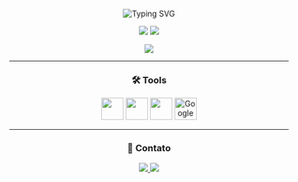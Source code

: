 <p align="center">
  <img src="https://readme-typing-svg.demolab.com?font=Fira+Code&size=24&pause=1000&color=F75C7E&center=true&vCenter=true&width=435&lines=Vinícius+Henrique+Budag+Coelho;Welcome+to+my+GitHub!+%F0%9F%91%BD" alt="Typing SVG" />
</p>

<p align="center">
  <img src="https://github-readme-stats.vercel.app/api?username=viniciushbc&show_icons=true&hide=prs&theme=radical&hide_border=true&border_radius=8&card_width=400" />
  <img src="https://github-readme-stats.vercel.app/api/top-langs/?username=viniciushbc&layout=compact&theme=radical&hide_border=true&card_width=300" />
</p>

<p align="center">
  <img src="https://github-readme-streak-stats.herokuapp.com/?user=viniciushbc&theme=radical&hide_border=true&date_format=j%20M%5B%20Y%5D" />
</p>

---

<h3 align="center">🛠️ Tools</h3>
<p align="center">
  <img src="https://cdn.jsdelivr.net/gh/devicons/devicon/icons/vscode/vscode-original.svg" width="40" />
  <img src="https://cdn.jsdelivr.net/gh/devicons/devicon/icons/git/git-original.svg" width="40" />
  <img src="https://cdn.jsdelivr.net/gh/devicons/devicon/icons/github/github-original.svg" width="40" />
  <img src="https://upload.wikimedia.org/wikipedia/commons/d/d0/Google_Colaboratory_SVG_Logo.svg" width="40" title="Google Colab" />
</p>

---

<h3 align="center">📡 Contato</h3>
<p align="center">
  <a href="https://www.linkedin.com/in/viníciushbcoelho/" target="_blank">
    <img src="https://img.shields.io/badge/LinkedIn-viníciushbcoelho-0A66C2?style=for-the-badge&logo=linkedin&logoColor=white" />
  </a>
  <a href="https://stackoverflow.com/users/21009626/vini" target="_blank">
    <img src="https://img.shields.io/badge/StackOverflow-vini-F48024?style=for-the-badge&logo=stackoverflow&logoColor=white" />
  </a>
</p>
